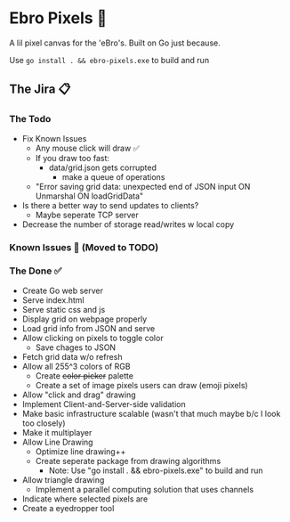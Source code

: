 # Ebro Pixels 👾

A lil pixel canvas for the 'eBro's. Built on Go just because.

Use `go install . && ebro-pixels.exe` to build and run

## The Jira 📋

### The Todo

- Fix Known Issues
  - Any mouse click will draw ✅
  - If you draw too fast:
    - data/grid.json gets corrupted
      - make a queue of operations
  - "Error saving grid data: unexpected end of JSON input ON Unmarshal ON loadGridData"
- Is there a better way to send updates to clients?
  - Maybe seperate TCP server
- Decrease the number of storage read/writes w local copy

### Known Issues 🦗 (Moved to TODO)

### The Done ✅

- Create Go web server
- Serve index.html
- Serve static css and js
- Display grid on webpage properly
- Load grid info from JSON and serve
- Allow clicking on pixels to toggle color
  - Save chages to JSON
- Fetch grid data w/o refresh
- Allow all 255^3 colors of RGB
  - Create ~~color picker~~ palette
  - Create a set of image pixels users can draw (emoji pixels)
- Allow "click and drag" drawing
- Implement Client-and-Server-side validation
- Make basic infrastructure scalable (wasn't that much maybe b/c I look too closely)
- Make it multiplayer
- Allow Line Drawing
  - Optimize line drawing++
  - Create seperate package from drawing algorithms
    - Note: Use "go install . && ebro-pixels.exe" to build and run
- Allow triangle drawing
  - Implement a parallel computing solution that uses channels
- Indicate where selected pixels are
- Create a eyedropper tool
